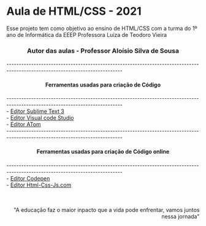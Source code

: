 <h1>Aula de HTML/CSS - 2021</h3>

Esse projeto tem como objetivo ao ensino de HTML/CSS com a turma do 1º ano de Informática da EEEP Professora Luíza de Teodoro Vieira
<h3 align="center">Autor das aulas - Professor Aloísio Silva de Sousa</h3>
-----------------------------------------------------------------------------------------------------------------------------
<h4 align="center">Ferramentas usadas para criação de Código</h4>
-----------------------------------------------------------------------------------------------------------------------------
<div>
 - <a href="https://www.sublimetext.com/3">Editor Sublime Text 3</a> <br>
 - <a href="https://code.visualstudio.com/download">Editor Visual code Studio</a> <br>
 - <a href="https://atom.br.uptodown.com/windows">Editor ATom</a>
</div>
<div>
  -----------------------------------------------------------------------------------------------------------------------------
  <h4 align="center">Ferramentas usadas para criação de Código online</h4>
  -----------------------------------------------------------------------------------------------------------------------------
  <br>
  - <a href="https://codepen.io/">Editor Codepen</a> <br>
  - <a href="https://html-css-js.com/">Editor Html-Css-Js.com</a> <br>
</div>
 <br>
 <br>
<p align="right">"A educação faz o maior inpacto que a vida pode enfrentar, vamos juntos nessa jornada"</p>

